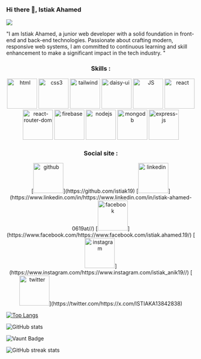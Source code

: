 ### Hi there 👋, Istiak Ahamed
![](https://i.ibb.co.com/9ZG5pnK/Purple-Abstract-Graphic-Design-Linked-In-Article-Cover-Image.png)

"I am Istiak Ahamed, a junior web developer with a solid foundation in front-end and back-end technologies. Passionate about crafting modern, responsive web systems, I am committed to continuous learning and skill enhancement to make a significant impact in the tech industry. "

#### <h3 align="center">Skills :</h3> 

<p align="center"> <img src="https://i.ibb.co.com/0h3f64T/html.png" alt="html" width="80" height="80"/> <img src="https://i.ibb.co.com/NSGQQ8G/css.png" alt="css3" width="80" height="80"/> <img src="https://i.ibb.co.com/MSmsBnJ/tailwind-css.png" alt="tailwind" width="80" height="80"/> <img src="https://i.ibb.co.com/G0QdsKm/daisy-ui.png" alt="daisy-ui" width="80" height="80"/> <img src="https://i.ibb.co.com/YZYHgfW/java-script.png" alt="JS" width="80" height="80"/> <img src="https://i.ibb.co.com/LngHzGG/react.png" alt="react" width="80" height="80"/> <img src="https://i.ibb.co.com/HzmVMM0/react-router-dom.png" alt="react-router-dom" width="80" height="80"/> <img src="https://i.ibb.co.com/7XDxD8w/firebase.png" alt="firebase" width="80" height="80"/> <img src="https://i.ibb.co.com/hWt5XR8/node-js.png" alt="nodejs" width="80" height="80"/> <img src="https://i.ibb.co.com/wJQqrgG/mongodb.png" alt="mongodb" width="80" height="80"/> <img src="https://i.ibb.co.com/KD8Yn8V/express-js.png" alt="express-js" width="80" height="80"/> </p>

<h3 align="center">Social site :</h3>

 <div align="center">
   [<img src='https://i.ibb.co.com/wSvXSQB/3291667.png' alt='github' height='80'>](https://github.com/istiak19)  [<img src='https://i.ibb.co.com/0cN2vvd/linkedin.png' alt='linkedin' height='80'>](https://www.linkedin.com/in/https://www.linkedin.com/in/istiak-ahamed-0619at//)  [<img src='https://i.ibb.co.com/C18fKLW/facebook.png' alt='facebook' height='80'>](https://www.facebook.com/https://www.facebook.com/istiak.ahamed.19/)  [<img src='https://i.ibb.co.com/GRNdfhY/2111463.png' alt='instagram' height='80'>](https://www.instagram.com/https://www.instagram.com/istiak_anik19//)  [<img src='https://i.ibb.co.com/pQ3rH3X/5968830.png' alt='twitter' height='80'>](https://twitter.com/https://x.com/ISTIAKA13842838) 
 </div>

[![Top Langs](https://github-readme-stats.vercel.app/api/top-langs/?username=istiak19)](https://github.com/anuraghazra/github-readme-stats)

![GitHub stats](https://github-readme-stats.vercel.app/api?username=istiak19&show_icons=true&count_private=true)  

![Vaunt Badge](https://api.vaunt.dev/v1/github/entities/istiak19/contributions?format=svg&private=true)  

![GitHub streak stats](https://streak-stats.demolab.com/?user=istiak19)  
